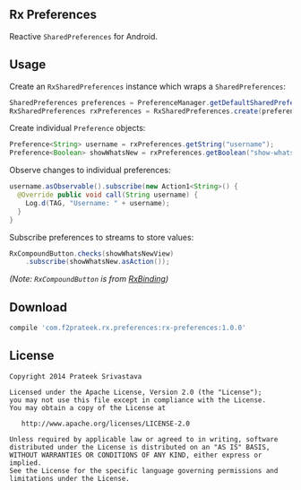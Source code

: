 Rx Preferences
--------------

Reactive `SharedPreferences` for Android.


Usage
-----

Create an `RxSharedPreferences` instance which wraps a `SharedPreferences`: 

```java
SharedPreferences preferences = PreferenceManager.getDefaultSharedPreferences(context);
RxSharedPreferences rxPreferences = RxSharedPreferences.create(preferences);
```

Create individual `Preference` objects:

```java
Preference<String> username = rxPreferences.getString("username");
Preference<Boolean> showWhatsNew = rxPreferences.getBoolean("show-whats-new", true);
```

Observe changes to individual preferences:

```java
username.asObservable().subscribe(new Action1<String>() {
  @Override public void call(String username) {
    Log.d(TAG, "Username: " + username);
  }
}
```

Subscribe preferences to streams to store values:

```java
RxCompoundButton.checks(showWhatsNewView)
    .subscribe(showWhatsNew.asAction());
```
*(Note: `RxCompoundButton` is from [RxBinding][1])*


Download
--------

```groovy
compile 'com.f2prateek.rx.preferences:rx-preferences:1.0.0'
```


License
-------

    Copyright 2014 Prateek Srivastava

    Licensed under the Apache License, Version 2.0 (the "License");
    you may not use this file except in compliance with the License.
    You may obtain a copy of the License at

       http://www.apache.org/licenses/LICENSE-2.0

    Unless required by applicable law or agreed to in writing, software
    distributed under the License is distributed on an "AS IS" BASIS,
    WITHOUT WARRANTIES OR CONDITIONS OF ANY KIND, either express or implied.
    See the License for the specific language governing permissions and
    limitations under the License.



 [1]: https://github.com/JakeWharton/RxBinding
 [2]: http://repository.sonatype.org/service/local/artifact/maven/redirect?r=central-proxy&g=com.f2prateek.rx.preferences&a=rx-preferences&v=LATEST

